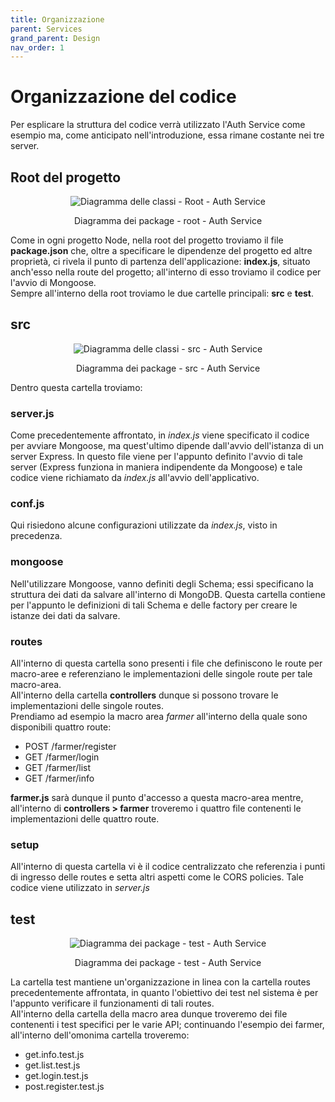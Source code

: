 ```yaml
---
title: Organizzazione
parent: Services
grand_parent: Design
nav_order: 1
---
```


# Organizzazione del codice
Per esplicare la struttura del codice verrà utilizzato l'Auth Service come esempio ma, come anticipato nell'introduzione, essa rimane costante nei tre server.  

## Root del progetto
<div align="center">
<img src="https://images2.imgbox.com/68/a6/w02reIer_o.png" alt="Diagramma delle classi - Root - Auth Service">
<p align="center"> Diagramma dei package - root - Auth Service </p>
</div>

Come in ogni progetto Node, nella root del progetto troviamo il file __package.json__ che, oltre a specificare le dipendenze del progetto ed altre proprietà, ci rivela il punto di partenza dell'applicazione: __index.js__, situato anch'esso nella route del progetto; all'interno di esso troviamo il codice per l'avvio di Mongoose.  
Sempre all'interno della root troviamo le due cartelle principali: __src__ e __test__.

## src
<div align="center">
<img src="https://images2.imgbox.com/74/c0/UKhmDxOO_o.png" alt="Diagramma delle classi - src - Auth Service">
<p align="center"> Diagramma dei package - src - Auth Service </p>
</div>

Dentro questa cartella troviamo:
### __server.js__  
Come precedentemente affrontato, in _index.js_ viene specificato il codice per avviare Mongoose, ma quest'ultimo dipende dall'avvio dell'istanza di un server Express. In questo file viene per l'appunto definito l'avvio di tale server (Express funziona in maniera indipendente da Mongoose) e tale codice viene richiamato da _index.js_ all'avvio dell'applicativo.
### __conf.js__  
Qui risiedono alcune configurazioni utilizzate da _index.js_, visto in precedenza.
### __mongoose__  
Nell'utilizzare Mongoose, vanno definiti degli Schema; essi specificano la struttura dei dati da salvare all'interno di MongoDB. Questa cartella contiene per l'appunto le definizioni di tali Schema e delle factory per creare le istanze dei dati da salvare.
### __routes__  
All'interno di questa cartella sono presenti i file che definiscono le route per macro-aree e referenziano le implementazioni delle singole route per tale macro-area.  
All'interno della cartella __controllers__ dunque si possono trovare le implementazioni delle singole routes.  
Prendiamo ad esempio la macro area _farmer_ all'interno della quale sono disponibili quattro route:
- POST /farmer/register
- GET /farmer/login
- GET /farmer/list
- GET /farmer/info  

__farmer.js__ sarà dunque il punto d'accesso a questa macro-area mentre, all'interno di __controllers > farmer__ troveremo i quattro file contenenti le implementazioni delle quattro route.

### __setup__
All'interno di questa cartella vi è il codice centralizzato che referenzia i punti di ingresso delle routes e setta altri aspetti come le CORS policies. Tale codice viene utilizzato in _server.js_

## test
<div align="center">
<img src="https://images2.imgbox.com/06/fb/4EFhCC4F_o.png" alt="Diagramma dei package - test - Auth Service">
<p align="center"> Diagramma dei package - test - Auth Service </p>
</div>

La cartella test mantiene un'organizzazione in linea con la cartella routes precedentemente affrontata, in quanto l'obiettivo dei test nel sistema è per l'appunto verificare il funzionamenti di tali routes.  
All'interno della cartella della macro area dunque troveremo dei file contenenti i test specifici per le varie API; continuando l'esempio dei farmer, all'interno dell'omonima cartella troveremo:
- get.info.test.js
- get.list.test.js
- get.login.test.js
- post.register.test.js
